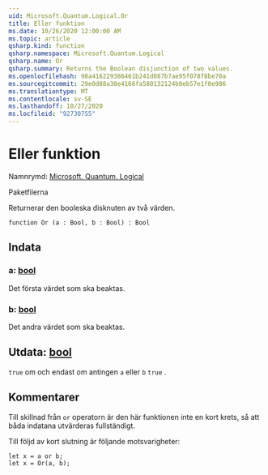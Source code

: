 ```yaml
---
uid: Microsoft.Quantum.Logical.Or
title: Eller funktion
ms.date: 10/26/2020 12:00:00 AM
ms.topic: article
qsharp.kind: function
qsharp.namespace: Microsoft.Quantum.Logical
qsharp.name: Or
qsharp.summary: Returns the Boolean disjunction of two values.
ms.openlocfilehash: 98a416229386461b241d087b7ae95f078f8be70a
ms.sourcegitcommit: 29e0d88a30e4166fa580132124b0eb57e1f0e986
ms.translationtype: MT
ms.contentlocale: sv-SE
ms.lasthandoff: 10/27/2020
ms.locfileid: "92730755"
---
```

# <a name="or-function"></a>Eller funktion

Namnrymd: [Microsoft. Quantum. Logical](xref:Microsoft.Quantum.Logical)

Paketfilerna [](https://nuget.org/packages/)


Returnerar den booleska disknuten av två värden.

```qsharp
function Or (a : Bool, b : Bool) : Bool
```


## <a name="input"></a>Indata

### <a name="a--bool"></a>a: [bool](xref:microsoft.quantum.lang-ref.bool)

Det första värdet som ska beaktas.


### <a name="b--bool"></a>b: [bool](xref:microsoft.quantum.lang-ref.bool)

Det andra värdet som ska beaktas.



## <a name="output--bool"></a>Utdata: [bool](xref:microsoft.quantum.lang-ref.bool)

`true` om och endast om antingen `a` eller `b` `true` .

## <a name="remarks"></a>Kommentarer

Till skillnad från `or` operatorn är den här funktionen inte en kort krets, så att båda indatana utvärderas fullständigt.

Till följd av kort slutning är följande motsvarigheter:

```Q#
let x = a or b;
let x = Or(a, b);
```